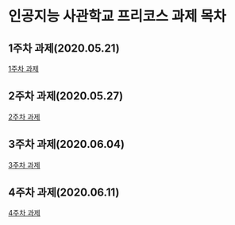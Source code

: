# 인공지능 사관학교 프리코스 과제 목차

## 1주차 과제(2020.05.21)
[1주차 과제](https://drive.google.com/file/d/187WlwEHgBEQQsyg_R9N8BhwARvAMColu/view?usp=sharing)
## 2주차 과제(2020.05.27)
[2주차 과제](https://github.com/Hayeon-kimm/1-/blob/master/2%E1%84%8C%E1%85%AE%E1%84%8E%E1%85%A1%E1%84%80%E1%85%AA%E1%84%8C%E1%85%A6_ipynb%EC%9D%98_%EC%82%AC%EB%B3%B8%EC%9D%98_%EC%82%AC%EB%B3%B8.ipynb)
## 3주차 과제(2020.06.04)
[3주차 과제](https://github.com/Hayeon-kimm/1-/blob/master/3%EC%A3%BC%EC%B0%A8_%EA%B3%BC%EC%A0%9C%EC%9D%98_%EC%82%AC%EB%B3%B8.ipynb)
## 4주차 과제(2020.06.11)
[4주차 과제](https://github.com/Hayeon-kimm/1-/blob/master/4%EC%A3%BC%EC%B0%A8_%EA%B3%BC%EC%A0%9C_ipynb%EC%9D%98_%EC%82%AC%EB%B3%B8.ipynb)
